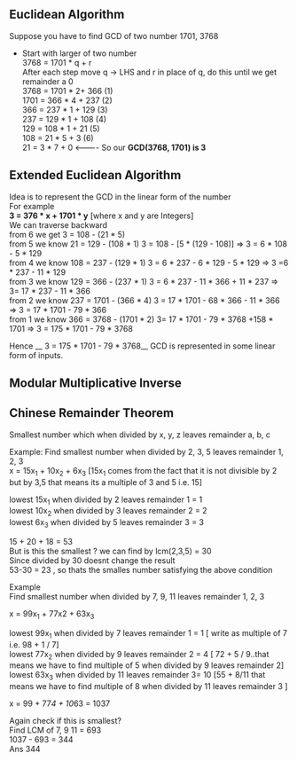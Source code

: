 ## Euclidean Algorithm
Suppose you have to find GCD of two number 1701, 3768  
- Start with larger of two number  
3768 = 1701 * q + r  
After each step move q -> LHS and r in place of q, do this until we get remainder a 0  
3768 = 1701 * 2+ 366  (1)  
1701 = 366 * 4 + 237  (2)  
366  = 237 * 1 + 129  (3)  
237  = 129 * 1 + 108  (4)  
129  = 108 * 1 + 21   (5)  
108  = 21  * 5 + 3    (6)  
21   = 3 * 7   + 0    <---- So our __GCD(3768, 1701) is 3__

## Extended Euclidean Algorithm
Idea is to represent the GCD in the linear form of the number  
For example  
__3 = 376 * x + 1701 * y__ [where x and y are Integers]  
We can traverse backward  
from 6 we get 3 = 108 - (21 * 5)  
from 5 we know 21 =  129 - (108 * 1)   3 = 108 - [5 * (129 - 108)]           =>  3 = 6 * 108 - 5 * 129  
from 4 we know 108 = 237 - (129 * 1)   3 = 6 * 237 - 6 * 129 - 5 * 129       => 3 =6 * 237 - 11 * 129  
from 3 we know 129 = 366 - (237 * 1)   3 = 6 * 237 - 11 * 366 + 11 * 237     => 3= 17 * 237 - 11 * 366  
from 2 we know 237 = 1701 - (366 * 4)  3 = 17 * 1701 - 68 * 366 - 11 * 366   => 3 = 17 * 1701 - 79 * 366  
from 1 we know 366 = 3768 - (1701 * 2) 3=  17 * 1701 - 79 * 3768 +158 * 1701 => 3 = 175 * 1701 - 79 * 3768  

Hence __ 3 = 175 * 1701 - 79 * 3768__ GCD is represented in some linear form of inputs.  

## Modular Multiplicative Inverse

## Chinese Remainder Theorem
Smallest number which when divided by x, y, z leaves remainder a, b, c

Example:
Find smallest number when divided by 2, 3, 5 leaves remainder 1, 2, 3  
x = 15x<sub>1</sub> + 10x<sub>2</sub> + 6x<sub>3</sub> [15x<sub>1</sub> comes from the fact that it is not divisible by 2 but by 3,5 that means its a multiple of 3 and 5 i.e. 15]  

lowest 15x<sub>1</sub> when divided by 2 leaves remainder 1 = 1  
lowest 10x<sub>2</sub> when divided by 3 leaves remainder 2 = 2  
lowest 6x<sub>3</sub>  when divided by 5 leaves remainder 3 = 3  

15 + 20 + 18 = 53  
But is this the smallest ? we can find by lcm(2,3,5) = 30  
Since divided by 30 doesnt change the result  
53-30 = 23 , so thats the smalles number satisfying the above condition  

Example  
Find smallest number when divided by 7, 9, 11 leaves remainder 1, 2, 3  

x = 99x<sub>1</sub> + 77x2 + 63x<sub>3</sub>  

lowest 99x<sub>1</sub> when divided by 7 leaves remainder 1 = 1 [ write as multiple of 7 i.e. 98 + 1 / 7]  
lowest 77x<sub>2</sub> when divided by 9 leaves remainder 2 = 4  [ 72 + 5 / 9..that means we have to find multiple of 5 when divided by 9 leaves remainder 2]  
lowest 63x<sub>3</sub> when divided by 11 leaves remainder 3= 10   [55 + 8/11 that means we have to find multiple of 8 when divided by 11 leaves remainder 3 ]  

x = 99 + 77*4 + 10*63 = 1037  

Again check if this is smallest?  
Find LCM of 7, 9 11 = 693  
1037 - 693 = 344  
Ans 344  

